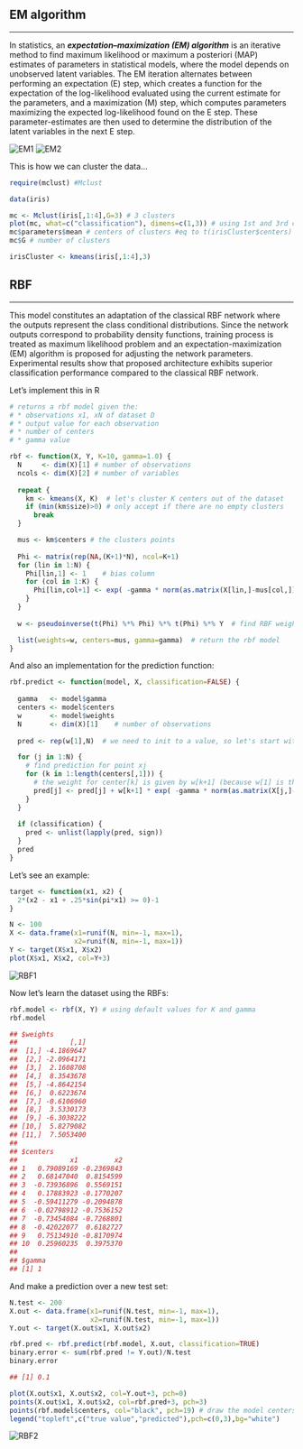 <!-- Component-Wise EM Algorithm for Mixtures -->
## EM algorithm
___
In statistics, an **_expectation–maximization (EM) algorithm_** is an iterative method to find maximum likelihood or maximum a posteriori (MAP) estimates of parameters in statistical models, where the model depends on unobserved latent variables. The EM iteration alternates between performing an expectation (E) step, which creates a function for the expectation of the log-likelihood evaluated using the current estimate for the parameters, and a maximization (M) step, which computes parameters maximizing the expected log-likelihood found on the E step. These parameter-estimates are then used to determine the distribution of the latent variables in the next E step.

![EM1](images/EM1.png)
![EM2](images/EM2.png)

This is how we can cluster the data...

```R
require(mclust) #Mclust

data(iris)

mc <- Mclust(iris[,1:4],G=3) # 3 clusters
plot(mc, what=c("classification"), dimens=c(1,3)) # using 1st and 3rd column of the iris dataset
mc$parameters$mean # centers of clusters #eq to t(irisCluster$centers)
mc$G # number of clusters

irisCluster <- kmeans(iris[,1:4],3)
```

## RBF
___
This model constitutes an adaptation of the classical RBF network where the outputs represent the class conditional distributions. Since the network outputs correspond to probability density functions, training process is treated as maximum likelihood problem and an expectation-maximization (EM) algorithm is proposed for adjusting the network parameters. Experimental results show that proposed architecture exhibits superior classification performance compared to the classical RBF network.

Let’s implement this in R

```R
# returns a rbf model given the:
# * observations x1, xN of dataset D
# * output value for each observation
# * number of centers
# * gamma value

rbf <- function(X, Y, K=10, gamma=1.0) {
  N     <- dim(X)[1] # number of observations
  ncols <- dim(X)[2] # number of variables
  
  repeat {
    km <- kmeans(X, K)  # let's cluster K centers out of the dataset
    if (min(km$size)>0) # only accept if there are no empty clusters
      break
  }

  mus <- km$centers # the clusters points
  
  Phi <- matrix(rep(NA,(K+1)*N), ncol=K+1)
  for (lin in 1:N) {
    Phi[lin,1] <- 1    # bias column
    for (col in 1:K) {
      Phi[lin,col+1] <- exp( -gamma * norm(as.matrix(X[lin,]-mus[col,]),"F")^2 )
    }
  }
  
  w <- pseudoinverse(t(Phi) %*% Phi) %*% t(Phi) %*% Y  # find RBF weights

  list(weights=w, centers=mus, gamma=gamma)  # return the rbf model
}
```

And also an implementation for the prediction function:

```R
rbf.predict <- function(model, X, classification=FALSE) {
  
  gamma   <- model$gamma
  centers <- model$centers
  w       <- model$weights
  N       <- dim(X)[1]    # number of observations
  
  pred <- rep(w[1],N)  # we need to init to a value, so let's start with the bias

  for (j in 1:N) {  
    # find prediction for point xj
    for (k in 1:length(centers[,1])) {
      # the weight for center[k] is given by w[k+1] (because w[1] is the bias)
      pred[j] <- pred[j] + w[k+1] * exp( -gamma * norm(as.matrix(X[j,]-centers[k,]),"F")^2 )
    }
  }
  
  if (classification) {
    pred <- unlist(lapply(pred, sign))
  }
  pred
}
```

Let’s see an example:

```R
target <- function(x1, x2) {
  2*(x2 - x1 + .25*sin(pi*x1) >= 0)-1
}

N <- 100
X <- data.frame(x1=runif(N, min=-1, max=1),
                x2=runif(N, min=-1, max=1))
Y <- target(X$x1, X$x2)
plot(X$x1, X$x2, col=Y+3)
```

![RBF1](images/RBF1.png)

Now let’s learn the dataset using the RBFs:

```R
rbf.model <- rbf(X, Y) # using default values for K and gamma
rbf.model

## $weights
##             [,1]
##  [1,] -4.1869647
##  [2,] -2.0964171
##  [3,]  2.1608708
##  [4,]  8.3543678
##  [5,] -4.8642154
##  [6,]  0.6223674
##  [7,] -0.6106960
##  [8,]  3.5330173
##  [9,] -6.3038222
## [10,]  5.8279082
## [11,]  7.5053400
## 
## $centers
##             x1         x2
## 1   0.79089169 -0.2369843
## 2   0.68147040  0.8154599
## 3  -0.73936896  0.5569151
## 4   0.17883923 -0.1770207
## 5  -0.59411279 -0.2094878
## 6  -0.02798912 -0.7536152
## 7  -0.73454084 -0.7268801
## 8  -0.42022077  0.6182727
## 9   0.75134910 -0.8170974
## 10  0.25960235  0.3975370
## 
## $gamma
## [1] 1
```

And make a prediction over a new test set:

```R
N.test <- 200
X.out <- data.frame(x1=runif(N.test, min=-1, max=1),
                    x2=runif(N.test, min=-1, max=1))
Y.out <- target(X.out$x1, X.out$x2)

rbf.pred <- rbf.predict(rbf.model, X.out, classification=TRUE)
binary.error <- sum(rbf.pred != Y.out)/N.test
binary.error

## [1] 0.1

plot(X.out$x1, X.out$x2, col=Y.out+3, pch=0)
points(X.out$x1, X.out$x2, col=rbf.pred+3, pch=3)
points(rbf.model$centers, col="black", pch=19) # draw the model centers
legend("topleft",c("true value","predicted"),pch=c(0,3),bg="white")
```

![RBF2](images/RBF2.png)